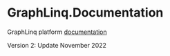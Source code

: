 # GraphLinq.Documentation

GraphLinq platform [documentation](https://docs.graphlinq.io)

Version 2: Update November 2022

